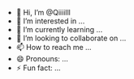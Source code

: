 - 👋 Hi, I’m @Qiiiilll
- 👀 I’m interested in ...
- 🌱 I’m currently learning ...
- 💞️ I’m looking to collaborate on ...
- 📫 How to reach me ...
- 😄 Pronouns: ...
- ⚡ Fun fact: ...

<!---
Qiiiilll/Qiiiilll is a ✨ special ✨ repository because its `README.md` (this file) appears on your GitHub profile.
You can click the Preview link to take a look at your changes.
--->
